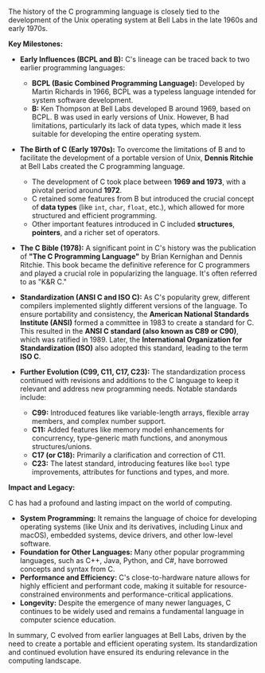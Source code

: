 The history of the C programming language is closely tied to the development of the Unix operating system at Bell Labs in the late 1960s and early 1970s.

**Key Milestones:**

* **Early Influences (BCPL and B):** C's lineage can be traced back to two earlier programming languages:
    * **BCPL (Basic Combined Programming Language):** Developed by Martin Richards in 1966, BCPL was a typeless language intended for system software development.
    * **B:** Ken Thompson at Bell Labs developed B around 1969, based on BCPL. B was used in early versions of Unix. However, B had limitations, particularly its lack of data types, which made it less suitable for developing the entire operating system.

* **The Birth of C (Early 1970s):** To overcome the limitations of B and to facilitate the development of a portable version of Unix, **Dennis Ritchie** at Bell Labs created the C programming language.
    * The development of C took place between **1969 and 1973**, with a pivotal period around **1972**.
    * C retained some features from B but introduced the crucial concept of **data types** (like `int`, `char`, `float`, etc.), which allowed for more structured and efficient programming.
    * Other important features introduced in C included **structures**, **pointers**, and a richer set of operators.

* **The C Bible (1978):** A significant point in C's history was the publication of **"The C Programming Language"** by Brian Kernighan and Dennis Ritchie. This book became the definitive reference for C programmers and played a crucial role in popularizing the language. It's often referred to as "K&R C."

* **Standardization (ANSI C and ISO C):** As C's popularity grew, different compilers implemented slightly different versions of the language. To ensure portability and consistency, the **American National Standards Institute (ANSI)** formed a committee in 1983 to create a standard for C. This resulted in the **ANSI C standard (also known as C89 or C90)**, which was ratified in 1989. Later, the **International Organization for Standardization (ISO)** also adopted this standard, leading to the term **ISO C**.

* **Further Evolution (C99, C11, C17, C23):** The standardization process continued with revisions and additions to the C language to keep it relevant and address new programming needs. Notable standards include:
    * **C99:** Introduced features like variable-length arrays, flexible array members, and complex number support.
    * **C11:** Added features like memory model enhancements for concurrency, type-generic math functions, and anonymous structures/unions.
    * **C17 (or C18):** Primarily a clarification and correction of C11.
    * **C23:** The latest standard, introducing features like `bool` type improvements, attributes for functions and types, and more.

**Impact and Legacy:**

C has had a profound and lasting impact on the world of computing.

* **System Programming:** It remains the language of choice for developing operating systems (like Unix and its derivatives, including Linux and macOS), embedded systems, device drivers, and other low-level software.
* **Foundation for Other Languages:** Many other popular programming languages, such as C++, Java, Python, and C#, have borrowed concepts and syntax from C.
* **Performance and Efficiency:** C's close-to-hardware nature allows for highly efficient and performant code, making it suitable for resource-constrained environments and performance-critical applications.
* **Longevity:** Despite the emergence of many newer languages, C continues to be widely used and remains a fundamental language in computer science education.

In summary, C evolved from earlier languages at Bell Labs, driven by the need to create a portable and efficient operating system. Its standardization and continued evolution have ensured its enduring relevance in the computing landscape.
